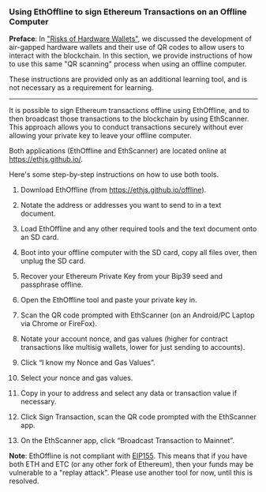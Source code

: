 ### Using EthOffline to sign Ethereum Transactions on an Offline Computer

**Preface**: In ["Risks of Hardware Wallets"](https://tra38.gitbooks.io/pro-tips-for-ethereum-wallet-management/content/hardware-wallets/risks-of-hardware-wallets.html), we discussed the development of air-gapped hardware wallets and their use of QR codes to allow users to interact with the blockchain. In this section, we provide instructions of how to use this same "QR scanning" process when using an offline computer. 

These instructions are provided only as an additional learning tool, and is not necessary as a requirement for learning.
<hr>

It is possible to sign Ethereum transactions offline using EthOffline, and to then broadcast those transactions to the blockchain by using EthScanner. This approach allows you to conduct transactions securely without ever allowing your private key to leave your offline computer.

Both applications (EthOffline and EthScanner) are located online at https://ethjs.github.io/.

Here's some step-by-step instructions on how to use both tools.

1. Download EthOffline (from https://ethjs.github.io/offline).

2. Notate the address or addresses you want to send to in a text document.

2. Load EthOffline and any other required tools and the text document onto an SD card.

3. Boot into your offline computer with the SD card, copy all files over, then unplug the SD card.

4. Recover your Ethereum Private Key from your Bip39 seed and passphrase offline.

5. Open the EthOffline tool and paste your private key in.

6. Scan the QR code prompted with EthScanner (on an Android/PC Laptop via Chrome or FireFox).

7. Notate your account nonce, and gas values (higher for contract transactions like multisig wallets, lower for just sending to accounts).

8. Click “I know my Nonce and Gas Values”.

9. Select your nonce and gas values.

10. Copy in your to address and select any data or transaction value if necessary.

12. Click Sign Transaction, scan the QR code prompted with the EthScanner app.

13. On the EthScanner app, click “Broadcast Transaction to Mainnet”.

**Note**: EthOffline is not compliant with [EIP155](https://github.com/ethereum/EIPs/blob/master/EIPS/eip-155.md). This means that if you have both ETH and ETC (or any other fork of Ethereum), then your funds may be vulnerable to a "replay attack". Please use another tool for now, until this is resolved.